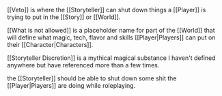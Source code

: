 [[Veto]] is where the [[Storyteller]] can shut down things a [[Player]] is trying to put in the [[Story]] or [[World]].

[[What is not allowed]] is a placeholder name for part of the [[World]] that will define what magic, tech, flavor and skills [[Player|Players]] can put on their [[Character|Characters]].

[[Storyteller Discretion]] is a mythical magical substance I haven't defined anywhere but have referenced more than a few times.

the [[Storyteller]] should be able to shut down some shit the [[Player|Players]] are doing while roleplaying.